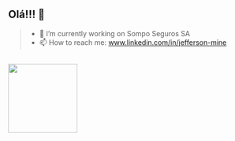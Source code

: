 ## Olá!!! 👋


> - 🔭 I’m currently working on Sompo Seguros SA
> - 📫 How to reach me: www.linkedin.com/in/jefferson-mine

 ##
 <div>
  <a href="https://github.com/shirleyr12">
  <img height="140em" src="https://github-readme-stats.vercel.app/api/top-langs/?username=shirleyr12&layout=compact&langs_count=7&theme=highcontrast"/>
</div>

##

